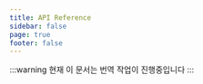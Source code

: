 ```yaml
---
title: API Reference
sidebar: false
page: true
footer: false
---
```


<script setup>
import ApiIndex from './ApiIndex.vue'
</script>
:::warning 현재 이 문서는 번역 작업이 진행중입니다
:::


<ApiIndex />
